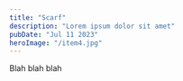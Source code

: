 ```yaml
---
title: "Scarf"
description: "Lorem ipsum dolor sit amet"
pubDate: "Jul 11 2023"
heroImage: "/item4.jpg"
---
```


Blah blah blah